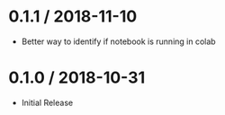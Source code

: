 
# 0.1.1 / 2018-11-10

  * Better way to identify if notebook is running in colab

# 0.1.0 / 2018-10-31

  * Initial Release
